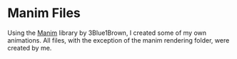 # Manim Files
Using the [Manim](https://github.com/ManimCommunity/manim) library by 3Blue1Brown, I created some of my own animations. All files, with the exception of the manim rendering folder, were created by me. 
